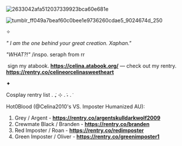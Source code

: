 ![2633042afa512037339923bca60e681e](https://github.com/user-attachments/assets/94f3ecbf-0889-48d3-b4fd-1ef10358299a)

![tumblr_ff049a7beaf60c0bee1e9736260cdae5_9024674d_250](https://github.com/user-attachments/assets/d37431d8-f622-4332-84da-1eda34f553ca)

✧

*" I am the one behind your great creation. Xaphan."*

*"WHAT?!"* /inspo. seraph from rr

‎
sign my atabook. **https://celina.atabook.org/** — check out my rentry. **https://rentry.co/celineorcelinasweetheart**

✦

Cosplay rentry list . ݁₊ ⊹ . ݁˖ . ݁

Hot0Blood (@Celina2010's VS. Imposter Humanized AU):
 1. Grey / Argent - **https://rentry.co/argentskulldarkwolf2009**
 2. Crewmate Black / Branden - **https://rentry.co/branden**
 3. Red Imposter / Roan - **https://rentry.co/redimposter**
 4. Green Imposter / Oliver - **https://rentry.co/greenimposter1**

